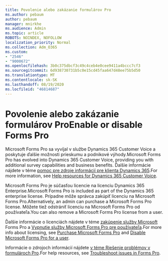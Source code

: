 ```yaml
---
title: Povolenie alebo zakázanie formulárov Pro
ms.author: pebaum
author: pebaum
manager: mnirkhe
ms.audience: Admin
ms.topic: article
ROBOTS: NOINDEX, NOFOLLOW
localization_priority: Normal
ms.collection: Adm_O365
ms.custom:
- "2546"
- "9000672"
ms.openlocfilehash: 3b0c375dbcf3c49c4ceb4e0cee9411a4bccc7cf3
ms.sourcegitcommit: 6d938730731b5c0e15cd45faa647d48ee75b5d50
ms.translationtype: MT
ms.contentlocale: sk-SK
ms.lasthandoff: 08/19/2020
ms.locfileid: "46814687"
---
```

# <a name="enable-or-disable-forms-pro"></a><span data-ttu-id="d6e66-102">Povolenie alebo zakázanie formulárov Pro</span><span class="sxs-lookup"><span data-stu-id="d6e66-102">Enable or disable Forms Pro</span></span>

<span data-ttu-id="d6e66-103">Microsoft Forms Pro sa vyvíjal v službe Dynamics 365 Customer Voice a poskytuje ďalšie možnosti prieskumu a podnikové výhody.</span><span class="sxs-lookup"><span data-stu-id="d6e66-103">Microsoft Forms Pro has evolved into Dynamics 365 Customer Voice, providing you with additional survey capabilities and business benefits.</span></span> <span data-ttu-id="d6e66-104">Ďalšie informácie nájdete v téme [pomoc pre zdroje informácií pre klienta Dynamics 365](https://go.microsoft.com/fwlink/p/?linkid=2128357).</span><span class="sxs-lookup"><span data-stu-id="d6e66-104">For more information, see [Help resources for Dynamics 365 Customer Voice](https://go.microsoft.com/fwlink/p/?linkid=2128357).</span></span>  

<span data-ttu-id="d6e66-105">Microsoft Forms Pro je súčasťou licencie na licenciu Dynamics 365 Enterprise.</span><span class="sxs-lookup"><span data-stu-id="d6e66-105">Microsoft Forms Pro is included as part of the Dynamics 365 enterprise license.</span></span> <span data-ttu-id="d6e66-106">Prípadne môže správca zakúpiť licenciu na Microsoft Forms Pro.</span><span class="sxs-lookup"><span data-stu-id="d6e66-106">Alternatively, an admin can purchase a Microsoft Forms Pro license.</span></span> <span data-ttu-id="d6e66-107">Môžete tiež odstrániť licenciu na Microsoft Forms Pro od používateľa.</span><span class="sxs-lookup"><span data-stu-id="d6e66-107">You can also remove a Microsoft Forms Pro license from a user.</span></span>  

<span data-ttu-id="d6e66-108">Ďalšie informácie o licenciách nájdete v téme [zakúpenie služby Microsoft](https://docs.microsoft.com/forms-pro/purchase#purchase-microsoft-forms-pro-for-users-in-a-dynamics-365-tenant) Forms Pro a [Vypnutie služby Microsoft Forms Pro pre používateľa](https://docs.microsoft.com/forms-pro/purchase#disable-microsoft-forms-pro-for-a-user-1).</span><span class="sxs-lookup"><span data-stu-id="d6e66-108">For more info about licensing, see [Purchase Microsoft Forms Pro](https://docs.microsoft.com/forms-pro/purchase#purchase-microsoft-forms-pro-for-users-in-a-dynamics-365-tenant) and [Disable Microsoft Forms Pro for a user](https://docs.microsoft.com/forms-pro/purchase#disable-microsoft-forms-pro-for-a-user-1).</span></span>
  
<span data-ttu-id="d6e66-109">Informácie o zdrojoch informácií nájdete [v téme Riešenie problémov v formulároch Pro](https://docs.microsoft.com/forms-pro/troubleshoot).</span><span class="sxs-lookup"><span data-stu-id="d6e66-109">For help resources, see [Troubleshoot issues in Forms Pro](https://docs.microsoft.com/forms-pro/troubleshoot).</span></span>